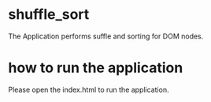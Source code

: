 # shuffle_sort

The Application performs suffle and sorting for DOM nodes.

# how to run the application

Please open the index.html to run the application.
